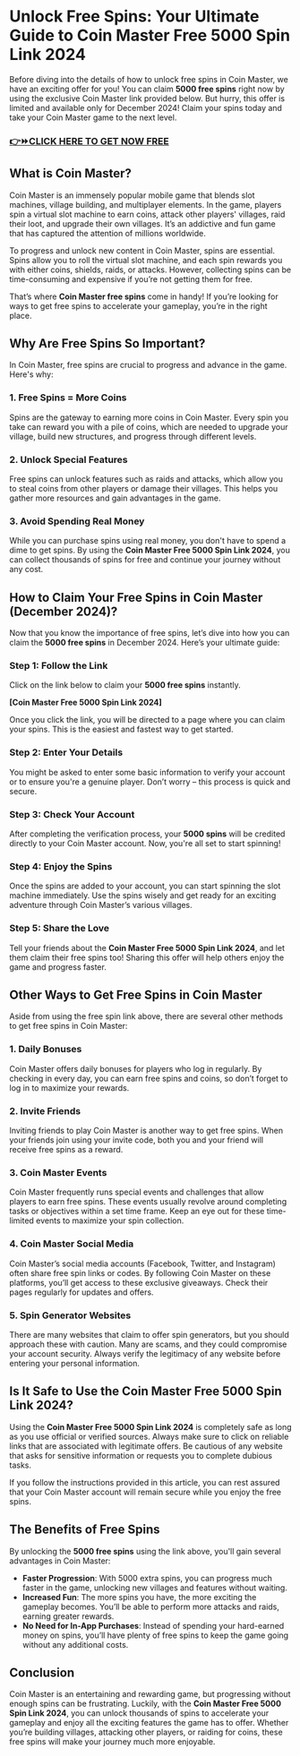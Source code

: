 # Unlock Free Spins: Your Ultimate Guide to Coin Master Free 5000 Spin Link 2024

Before diving into the details of how to unlock free spins in Coin Master, we have an exciting offer for you! You can claim **5000 free spins** right now by using the exclusive Coin Master link provided below. But hurry, this offer is limited and available only for December 2024! Claim your spins today and take your Coin Master game to the next level.

### [👉⏩CLICK HERE TO GET NOW FREE](https://freeforyou.xyz/cms/)

## What is Coin Master?

Coin Master is an immensely popular mobile game that blends slot machines, village building, and multiplayer elements. In the game, players spin a virtual slot machine to earn coins, attack other players' villages, raid their loot, and upgrade their own villages. It’s an addictive and fun game that has captured the attention of millions worldwide.

To progress and unlock new content in Coin Master, spins are essential. Spins allow you to roll the virtual slot machine, and each spin rewards you with either coins, shields, raids, or attacks. However, collecting spins can be time-consuming and expensive if you’re not getting them for free.

That’s where **Coin Master free spins** come in handy! If you’re looking for ways to get free spins to accelerate your gameplay, you’re in the right place.

## Why Are Free Spins So Important?

In Coin Master, free spins are crucial to progress and advance in the game. Here's why:

### 1. **Free Spins = More Coins**
Spins are the gateway to earning more coins in Coin Master. Every spin you take can reward you with a pile of coins, which are needed to upgrade your village, build new structures, and progress through different levels.

### 2. **Unlock Special Features**
Free spins can unlock features such as raids and attacks, which allow you to steal coins from other players or damage their villages. This helps you gather more resources and gain advantages in the game.

### 3. **Avoid Spending Real Money**
While you can purchase spins using real money, you don't have to spend a dime to get spins. By using the **Coin Master Free 5000 Spin Link 2024**, you can collect thousands of spins for free and continue your journey without any cost.

## How to Claim Your Free Spins in Coin Master (December 2024)?

Now that you know the importance of free spins, let’s dive into how you can claim the **5000 free spins** in December 2024. Here’s your ultimate guide:

### Step 1: **Follow the Link**
Click on the link below to claim your **5000 free spins** instantly.

**[Coin Master Free 5000 Spin Link 2024]**

Once you click the link, you will be directed to a page where you can claim your spins. This is the easiest and fastest way to get started.

### Step 2: **Enter Your Details**
You might be asked to enter some basic information to verify your account or to ensure you're a genuine player. Don’t worry – this process is quick and secure.

### Step 3: **Check Your Account**
After completing the verification process, your **5000 spins** will be credited directly to your Coin Master account. Now, you're all set to start spinning!

### Step 4: **Enjoy the Spins**
Once the spins are added to your account, you can start spinning the slot machine immediately. Use the spins wisely and get ready for an exciting adventure through Coin Master’s various villages.

### Step 5: **Share the Love**
Tell your friends about the **Coin Master Free 5000 Spin Link 2024**, and let them claim their free spins too! Sharing this offer will help others enjoy the game and progress faster.

## Other Ways to Get Free Spins in Coin Master

Aside from using the free spin link above, there are several other methods to get free spins in Coin Master:

### 1. **Daily Bonuses**
Coin Master offers daily bonuses for players who log in regularly. By checking in every day, you can earn free spins and coins, so don’t forget to log in to maximize your rewards.

### 2. **Invite Friends**
Inviting friends to play Coin Master is another way to get free spins. When your friends join using your invite code, both you and your friend will receive free spins as a reward.

### 3. **Coin Master Events**
Coin Master frequently runs special events and challenges that allow players to earn free spins. These events usually revolve around completing tasks or objectives within a set time frame. Keep an eye out for these time-limited events to maximize your spin collection.

### 4. **Coin Master Social Media**
Coin Master’s social media accounts (Facebook, Twitter, and Instagram) often share free spin links or codes. By following Coin Master on these platforms, you’ll get access to these exclusive giveaways. Check their pages regularly for updates and offers.

### 5. **Spin Generator Websites**
There are many websites that claim to offer spin generators, but you should approach these with caution. Many are scams, and they could compromise your account security. Always verify the legitimacy of any website before entering your personal information.

## Is It Safe to Use the Coin Master Free 5000 Spin Link 2024?

Using the **Coin Master Free 5000 Spin Link 2024** is completely safe as long as you use official or verified sources. Always make sure to click on reliable links that are associated with legitimate offers. Be cautious of any website that asks for sensitive information or requests you to complete dubious tasks.

If you follow the instructions provided in this article, you can rest assured that your Coin Master account will remain secure while you enjoy the free spins.

## The Benefits of Free Spins

By unlocking the **5000 free spins** using the link above, you'll gain several advantages in Coin Master:

- **Faster Progression**: With 5000 extra spins, you can progress much faster in the game, unlocking new villages and features without waiting.
- **Increased Fun**: The more spins you have, the more exciting the gameplay becomes. You’ll be able to perform more attacks and raids, earning greater rewards.
- **No Need for In-App Purchases**: Instead of spending your hard-earned money on spins, you’ll have plenty of free spins to keep the game going without any additional costs.

## Conclusion

Coin Master is an entertaining and rewarding game, but progressing without enough spins can be frustrating. Luckily, with the **Coin Master Free 5000 Spin Link 2024**, you can unlock thousands of spins to accelerate your gameplay and enjoy all the exciting features the game has to offer. Whether you’re building villages, attacking other players, or raiding for coins, these free spins will make your journey much more enjoyable.
